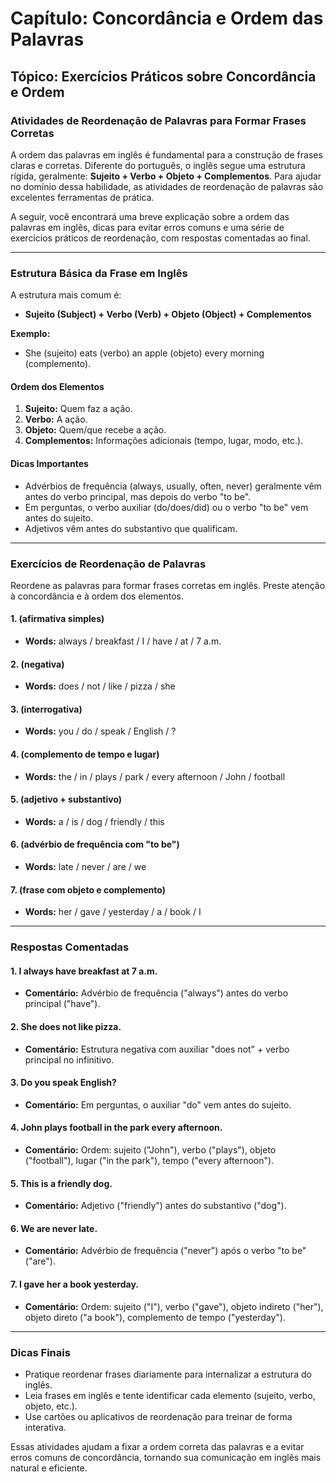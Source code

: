 
# Capítulo: Concordância e Ordem das Palavras

## Tópico: Exercícios Práticos sobre Concordância e Ordem

### Atividades de Reordenação de Palavras para Formar Frases Corretas

A ordem das palavras em inglês é fundamental para a construção de frases claras e corretas. Diferente do português, o inglês segue uma estrutura rígida, geralmente: **Sujeito + Verbo + Objeto + Complementos**. Para ajudar no domínio dessa habilidade, as atividades de reordenação de palavras são excelentes ferramentas de prática.

A seguir, você encontrará uma breve explicação sobre a ordem das palavras em inglês, dicas para evitar erros comuns e uma série de exercícios práticos de reordenação, com respostas comentadas ao final.

---

### Estrutura Básica da Frase em Inglês

A estrutura mais comum é:

- **Sujeito (Subject) + Verbo (Verb) + Objeto (Object) + Complementos**

**Exemplo:**
- She (sujeito) eats (verbo) an apple (objeto) every morning (complemento).

#### Ordem dos Elementos

1. **Sujeito:** Quem faz a ação.
2. **Verbo:** A ação.
3. **Objeto:** Quem/que recebe a ação.
4. **Complementos:** Informações adicionais (tempo, lugar, modo, etc.).

#### Dicas Importantes

- Advérbios de frequência (always, usually, often, never) geralmente vêm antes do verbo principal, mas depois do verbo "to be".
- Em perguntas, o verbo auxiliar (do/does/did) ou o verbo "to be" vem antes do sujeito.
- Adjetivos vêm antes do substantivo que qualificam.

---

### Exercícios de Reordenação de Palavras

Reordene as palavras para formar frases corretas em inglês. Preste atenção à concordância e à ordem dos elementos.

#### 1. (afirmativa simples)
- **Words:** always / breakfast / I / have / at / 7 a.m.

#### 2. (negativa)
- **Words:** does / not / like / pizza / she

#### 3. (interrogativa)
- **Words:** you / do / speak / English / ?

#### 4. (complemento de tempo e lugar)
- **Words:** the / in / plays / park / every afternoon / John / football

#### 5. (adjetivo + substantivo)
- **Words:** a / is / dog / friendly / this

#### 6. (advérbio de frequência com "to be")
- **Words:** late / never / are / we

#### 7. (frase com objeto e complemento)
- **Words:** her / gave / yesterday / a / book / I

---

### Respostas Comentadas

#### 1. I always have breakfast at 7 a.m.
- **Comentário:** Advérbio de frequência ("always") antes do verbo principal ("have").

#### 2. She does not like pizza.
- **Comentário:** Estrutura negativa com auxiliar "does not" + verbo principal no infinitivo.

#### 3. Do you speak English?
- **Comentário:** Em perguntas, o auxiliar "do" vem antes do sujeito.

#### 4. John plays football in the park every afternoon.
- **Comentário:** Ordem: sujeito ("John"), verbo ("plays"), objeto ("football"), lugar ("in the park"), tempo ("every afternoon").

#### 5. This is a friendly dog.
- **Comentário:** Adjetivo ("friendly") antes do substantivo ("dog").

#### 6. We are never late.
- **Comentário:** Advérbio de frequência ("never") após o verbo "to be" ("are").

#### 7. I gave her a book yesterday.
- **Comentário:** Ordem: sujeito ("I"), verbo ("gave"), objeto indireto ("her"), objeto direto ("a book"), complemento de tempo ("yesterday").

---

### Dicas Finais

- Pratique reordenar frases diariamente para internalizar a estrutura do inglês.
- Leia frases em inglês e tente identificar cada elemento (sujeito, verbo, objeto, etc.).
- Use cartões ou aplicativos de reordenação para treinar de forma interativa.

Essas atividades ajudam a fixar a ordem correta das palavras e a evitar erros comuns de concordância, tornando sua comunicação em inglês mais natural e eficiente.
```
